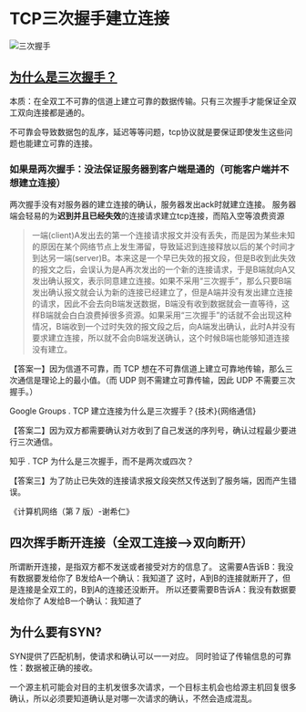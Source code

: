 # TCP三次握手建立连接

![&#x4E09;&#x6B21;&#x63E1;&#x624B;](https://camo.githubusercontent.com/564d582cc74a6293ce8c3231d779467c4525d450/687474703a2f2f696d616765732e636e626c6f67732e636f6d2f636e626c6f67735f636f6d2f736b796e65742f3230313031322f3230313031323132323135373436373235382e706e67)

## [为什么是三次握手？](https://www.jianshu.com/p/e7f45779008a)

本质：在全双工不可靠的信道上建立可靠的数据传输。只有三次握手才能保证全双工双向连接都是通的。

不可靠会导致数据包的乱序，延迟等等问题，tcp协议就是要保证即使发生这些问题也能建立可靠的连接。

### 如果是两次握手：没法保证服务器到客户端是通的（可能客户端并不想建立连接）

两次握手没有对服务器的建立连接的确认，服务器发出ack时就建立连接。 服务器端会轻易的为**迟到并且已经失效**的连接请求建立tcp连接，而陷入空等浪费资源

> 一端\(client\)A发出去的第一个连接请求报文并没有丢失，而是因为某些未知的原因在某个网络节点上发生滞留，导致延迟到连接释放以后的某个时间才到达另一端\(server\)B。本来这是一个早已失效的报文段，但是B收到此失效的报文之后，会误认为是A再次发出的一个新的连接请求，于是B端就向A又发出确认报文，表示同意建立连接。如果不采用“三次握手”，那么只要B端发出确认报文就会认为新的连接已经建立了，但是A端并没有发出建立连接的请求，因此不会去向B端发送数据，B端没有收到数据就会一直等待，这样B端就会白白浪费掉很多资源。如果采用“三次握手”的话就不会出现这种情况，B端收到一个过时失效的报文段之后，向A端发出确认，此时A并没有要求建立连接，所以就不会向B端发送确认，这个时候B端也能够知道连接没有建立。

【答案一】因为信道不可靠，而 TCP 想在不可靠信道上建立可靠地传输，那么三次通信是理论上的最小值。（而 UDP 则不需建立可靠传输，因此 UDP 不需要三次握手。）

Google Groups . TCP 建立连接为什么是三次握手？{技术}{网络通信}

【答案二】因为双方都需要确认对方收到了自己发送的序列号，确认过程最少要进行三次通信。

知乎 . TCP 为什么是三次握手，而不是两次或四次？

【答案三】为了防止已失效的连接请求报文段突然又传送到了服务端，因而产生错误。

《计算机网络（第 7 版）-谢希仁》

## 四次挥手断开连接（全双工连接--&gt;双向断开）

所谓断开连接，是指双方都不发送或者接受对方的信息了。 这需要A告诉B：我没有数据要发给你了 B发给A一个确认：我知道了 这时，A到B的连接就断开了，但是连接是全双工的，B到A的连接还没断开。 所以还要需要B告诉A：我没有数据要发给你了 A发给B一个确认：我知道了

## 为什么要有SYN?

SYN提供了匹配机制，使请求和确认可以一一对应。 同时验证了传输信息的可靠性：数据被正确的接收。

一个源主机可能会对目的主机发很多次请求，一个目标主机会也给源主机回复很多确认，所以必须要知道确认是对哪一次请求的确认，不然会造成混乱。

